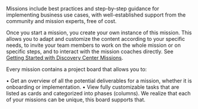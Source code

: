Missions include best practices and step-by-step guidance for implementing business use cases, with well-established support from the community and mission experts, free of cost.

Once you start a mission, you create your own instance of this mission. This allows you to adapt and customize the content according to your specific needs, to invite your team members to work on the whole mission or on specific steps, and to interact with the mission coaches directly. See [Getting Started with Discovery Center Missions](https://discovery-center.cloud.sap/protected/index.html#/missiondetail/3918/3389/).

Every mission contains a project board that allows you to:

•	Get an overview of all the potential deliverables for a mission, whether it is onboarding or implementation. 
•	View fully customizable tasks that are listed as cards and categorized into phases (columns). We realize that each of your missions can be unique, this board supports that.




